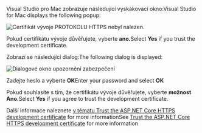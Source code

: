 <span data-ttu-id="bca93-101">Visual Studio pro Mac zobrazuje následující vyskakovací okno:</span><span class="sxs-lookup"><span data-stu-id="bca93-101">Visual Studio for Mac displays the following popup:</span></span>

![Certifikát vývoje PROTOKOLU HTTPS nebyl nalezen.](~/getting-started/_static/trustCertMac.png)

<span data-ttu-id="bca93-104">Pokud certifikátu vývoje důvěřujete, vyberte **ano.**</span><span class="sxs-lookup"><span data-stu-id="bca93-104">Select **Yes** if you trust the development certificate.</span></span>

<span data-ttu-id="bca93-105">Zobrazí se následující dialog:</span><span class="sxs-lookup"><span data-stu-id="bca93-105">The following dialog is displayed:</span></span>

![Dialogové okno upozornění zabezpečení](~/getting-started/_static/certMac.png)

<span data-ttu-id="bca93-107">Zadejte heslo a vyberte **OK**</span><span class="sxs-lookup"><span data-stu-id="bca93-107">Enter your password and select **OK**</span></span>

<span data-ttu-id="bca93-108">Pokud souhlasíte s tím, že certifikátu vývoje důvěřujete, vyberte **možnost Ano.**</span><span class="sxs-lookup"><span data-stu-id="bca93-108">Select **Yes** if you agree to trust the development certificate.</span></span>

<span data-ttu-id="bca93-109">Další informace naleznete [v tématu Trust the ASP.NET Core HTTPS development certificate](xref:security/enforcing-ssl#trust-the-aspnet-core-https-development-certificate-on-windows-and-macos) for more information</span><span class="sxs-lookup"><span data-stu-id="bca93-109">See [Trust the ASP.NET Core HTTPS development certificate](xref:security/enforcing-ssl#trust-the-aspnet-core-https-development-certificate-on-windows-and-macos) for more information</span></span>
